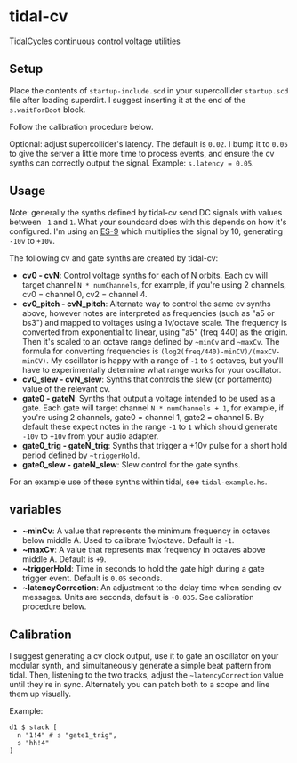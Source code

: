 # tidal-cv
TidalCycles continuous control voltage utilities


## Setup

Place the contents of `startup-include.scd` in your supercollider `startup.scd` file after loading superdirt. I suggest inserting it at the end of the `s.waitForBoot` block.

Follow the calibration procedure below.

Optional: adjust supercollider's latency. The default is `0.02`. I bump it to `0.05` to give the server a little more time to process events, and ensure the cv synths can correctly output the signal. Example: `s.latency = 0.05`.

## Usage

Note: generally the synths defined by tidal-cv send DC signals with values between `-1` and `1`. What your soundcard does with this depends on how it's configured. I'm using an [ES-9](https://www.expert-sleepers.co.uk/es9.html) which multiplies the signal by 10, generating `-10v` to `+10v`. 

The following cv and gate synths are created by tidal-cv:

* **cv0 - cvN**: Control voltage synths for each of N orbits. Each cv will target channel `N * numChannels`, for example, if you're using 2 channels, cv0 = channel 0, cv2 = channel 4.
* **cv0_pitch - cvN_pitch**: Alternate way to control the same cv synths above, however notes are interpreted as frequencies (such as "a5 or bs3") and mapped to voltages using a 1v/octave scale. The frequency is converted from exponential to linear, using "a5" (freq 440) as the origin. Then it's scaled to an octave range defined by `~minCv` and `~maxCv`. The formula for converting frequencies is `(log2(freq/440)-minCV)/(maxCV-minCV)`. My oscillator is happy with a range of `-1` to `9` octaves, but you'll have to experimentally determine what range works for your oscillator.
* **cv0_slew - cvN_slew**: Synths that controls the slew (or portamento) value of the relevant cv.
* **gate0 - gateN**: Synths that output a voltage intended to be used as a gate. Each gate will target channel `N * numChannels + 1`, for example, if you're using 2 channels, gate0 = channel 1, gate2 = channel 5. By default these expect notes in the range `-1` to `1` which should generate `-10v` to `+10v` from your audio adapter.
* **gate0_trig - gateN_trig**: Synths that trigger a +10v pulse for a short hold period defined by `~triggerHold`.
* **gate0_slew - gateN_slew**: Slew control for the gate synths.

For an example use of these synths within tidal, see `tidal-example.hs`.

## variables

* **~minCv**: A value that represents the minimum frequency in octaves below middle A. Used to calibrate 1v/octave. Default is `-1`.
* **~maxCv**: A value that represents max frequency in octaves above middle A. Default is `+9`.
* **~triggerHold**: Time in seconds to hold the gate high during a gate trigger event. Default is `0.05` seconds.
* **~latencyCorrection**: An adjustment to the delay time when sending cv messages. Units are seconds, default is `-0.035`. See calibration procedure below.

## Calibration

I suggest generating a cv clock output, use it to gate an oscillator on your modular synth, and simultaneously generate a simple beat pattern from tidal. Then, listening to the two tracks, adjust the `~latencyCorrection` value until they're in sync. Alternately you can patch both to a scope and line them up visually.

Example:

```
d1 $ stack [
  n "1!4" # s "gate1_trig",
  s "hh!4" 
]
```

